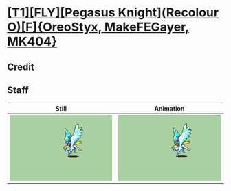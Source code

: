 # [\[T1\]\[FLY\]\[Pegasus Knight\]\(Recolour O\)\[F\]{OreoStyx, MakeFEGayer, MK404}](../)

## Credit


	
## Staff

| Still | Animation |
| :---: | :-------: |
| ![Staff still](./Staff_000.png) | ![Staff animation](./Staff.gif) |
